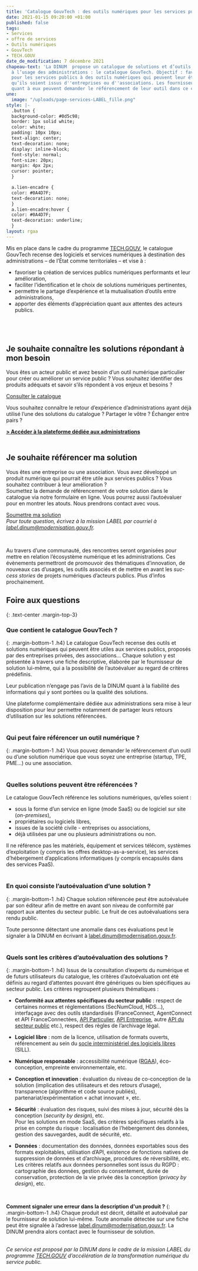 ```yaml
---
title: 'Catalogue GouvTech : des outils numériques pour les services publics'
date: 2021-01-15 09:20:00 +01:00
published: false
tags:
- Services
- offre de services
- Outils numériques
- GouvTech
- TECH.GOUV
date_de_modification: 7 décembre 2021
chapeau-text: 'La DINUM  propose un catalogue de solutions et d’outils numériques,
  à l’usage des administrations : le catalogue GouvTech. Objectif : favoriser le recours
  pour les services publics à des outils numériques qui peuvent leur être utiles,
  qu’ils soient issus d''entreprises ou d''associations. Les fournisseurs de solutions
  quant à eux peuvent demander le référencement de leur outil dans ce catalogue.'
une:
  image: "/uploads/page-services-LABEL_fille.png"
style: |-
  .button {
  background-color: #0d5c98;
  border: 1px solid white;
  color: white;
  padding: 10px 10px;
  text-align: center;
  text-decoration: none;
  display: inline-block;
  font-style: normal;
  font-size: 20px;
  margin: 4px 2px;
  cursor: pointer;
  }

  a.lien-encadre {
  color: #0A4D7F;
  text-decoration: none;
  }
  a.lien-encadre:hover {
  color: #0A4D7F;
  text-decoration: underline;
  }
layout: rgaa
---
```


Mis en place dans le cadre du programme [TECH.GOUV](https://www.numerique.gouv.fr/publications/tech-gouv-strategie-et-feuille-de-route-2019-2021/), le catalogue GouvTech recense des logiciels et services numériques à destination des administrations – de l’État comme territoriales – et vise à :

* favoriser la création de services publics numériques performants et leur amélioration,
* faciliter l’identification et le choix de solutions numériques pertinentes,
* permettre le partage d’expérience et la mutualisation d’outils entre administrations,
* apporter des éléments d’appréciation quant aux attentes des acteurs publics.
<br>
<br>

<div class="exergue" style="margin-bottom: 20px"> <figure class="image-left" style="width: 4%; margin-top: 0.4rem;"><img src="/uploads/fleche-droite.png" alt=""></figure> <h2 class="margin-bottom-1 h3" id="je-souhaite-connaître-les-solutions-répondant-à-mon-besoin">Je souhaite connaître les solutions répondant à mon besoin</h2> <p>Vous êtes un acteur public et avez besoin d’un outil numérique particulier pour créer ou améliorer un service public ? Vous souhaitez identifier des produits adéquats et savoir s’ils répondent à vos enjeux et besoins ?</p> <p><a href="https://catalogue.numerique.gouv.fr/" class="button" title="Consulter le catalogue - Lien externe">Consulter le catalogue</a></p> <p style="margin-bottom: 10px;">Vous souhaitez connaître le retour d’expérience d’administrations ayant déjà utilisé l’une des solutions du catalogue&nbsp;? Partager le vôtre&nbsp;? Échanger entre pairs&nbsp;?<br></p><p><a class="lien-encadre" href="https://mon.catalogue.numerique.gouv.fr/"><b>&gt; Accéder à la plateforme dédiée aux administrations</b></a></p></div>
<div class="exergue"> <figure class="image-left" style="width: 4%; margin-top: 0.4rem;"><img src="/uploads/fleche-droite.png" alt=""></figure> <h2 class="margin-bottom-1 h3" id="je-souhaite-référencer-ma-solution">Je souhaite référencer ma solution</h2> <p>Vous êtes une entreprise ou une association. Vous avez développé un produit numérique qui pourrait être utile aux services publics ? Vous souhaitez contribuer à leur amélioration ? <br>Soumettez la demande de référencement de votre solution dans le catalogue via notre formulaire en ligne. Vous pourrez aussi l’autoévaluer pour en montrer les atouts. Nous prendrons contact avec vous.</p><p><a href="https://mon.catalogue.numerique.gouv.fr/" class="button" title="Soumettre ma solution - Lien externe">Soumettre ma solution</a> <br> <i>Pour toute question, écrivez à la mission LABEL par courriel à <a class="lien-encadre" href="mailto:label.dinum@modernisation.gouv.fr">label.dinum@modernisation.gouv.fr</a>.</i></p> </div>
<br>

Au travers d’une communauté, des rencontres seront organisées pour mettre en relation l’écosystème numérique et les administrations. Ces évènements permettront de promouvoir des thématiques d’innovation, de nouveaux cas d’usages, les outils associés et de mettre en avant les <i><span lang="en">success stories</span></i> de projets numériques d’acteurs publics. Plus d’infos prochainement.

## **Foire aux questions**
{: .text-center .margin-top-3}

### **Que contient le catalogue GouvTech ?**
{: .margin-bottom-1 .h4}
Le catalogue GouvTech recense des outils et solutions numériques qui peuvent être utiles aux services publics, proposés par des entreprises privées, des associations…
Chaque solution y est présentée à travers une fiche descriptive, élaborée par le fournisseur de solution lui-même, qui a la possibilité de l’autoévaluer au regard de critères prédéfinis.

Leur publication n’engage pas l’avis de la DINUM quant à la fiabilité des informations qui y sont portées ou la qualité des solutions.

Une plateforme complémentaire dédiée aux administrations sera mise à leur disposition pour leur permettre notamment de partager leurs retours d’utilisation sur les solutions référencées.
<br>
<br>

### **Qui peut faire référencer un outil numérique ?**
{: .margin-bottom-1 .h4}
Vous pouvez demander le référencement d’un outil ou d’une solution numérique que vous soyez une entreprise (startup, TPE, PME…) ou une association.
<br>
<br>

<h3 class="margin-bottom-1 h4"><strong>Quelles solutions peuvent être référencées ?</strong></h3> <p>Le catalogue GouvTech référence les solutions numériques, qu’elles soient :</p> <ul> <li>sous la forme d’un service en ligne (mode SaaS) ou de logiciel sur site (<span lang="en"><em>on-premises</em></span>),</li> <li>propriétaires ou logiciels libres,</li> <li>issues de la société civile  - entreprises ou associations,</li> <li>déjà utilisées par une ou plusieurs administrations ou non.</li> </ul>
Il ne référence pas les matériels, équipement et services télécom, systèmes d’exploitation (y compris les offres desktop-as-a-service), les services d’hébergement d’applications informatiques (y compris encapsulés dans des services PaaS).
<br>
<br>

### **En quoi consiste l’autoévaluation d’une solution ?**
{: .margin-bottom-1 .h4}
Chaque solution référencée peut être autoévaluée par son éditeur afin de mettre en avant son niveau de conformité par rapport aux attentes du secteur public. Le fruit de ces autoévaluations sera rendu public.

Toute personne détectant une anomalie dans ces évaluations peut le signaler à la DINUM en écrivant à [label.dinum@modernisation.gouv.fr](mailto:label.dinum@modernisation.gouv.fr).
<br>
<br>

### **Quels sont les critères d’autoévaluation des solutions ?**
{: .margin-bottom-1 .h4}
Issus de la consultation d’experts du numérique et de futurs utilisateurs du catalogue, les critères d’autoévaluation ont été définis au regard d’attentes pouvant être génériques ou bien spécifiques au secteur public. Les critères regroupent plusieurs thématiques :

<ul> <li> <p><strong>Conformité aux attentes spécifiques du secteur public</strong> : respect de certaines normes et réglementations (SecNumCloud, HDS…), interfaçage avec des outils standardisés (FranceConnect, AgentConnect et API FranceConnectées, <a href="https://api.gouv.fr/les-api/api-particulier" title="API Particulier - Lien externe">API Particulier</a>, <a href="https://api.gouv.fr/les-api/api-entreprise" title="API Entreprise - Lien externe">API Entreprise</a>, autre <a href="https://api.gouv.fr/" title="API du secteur public - Lien externe">API du secteur public</a> etc.), respect des règles de l’archivage légal.</p> </li> <li> <p><strong>Logiciel libre</strong> : nom de la licence, utilisation de formats ouverts, référencement au sein du <a href="https://sill.etalab.gouv.fr/" title="Socle interministériel des logiciels libres - Lien externe">socle interministériel des logiciels libres</a> (SILL).</p> </li> <li> <p><strong>Numérique responsable</strong> : accessibilité numérique (<a href="https://www.numerique.gouv.fr/publications/rgaa-accessibilite/">RGAA</a>), éco-conception, empreinte environnementale, etc.</p> </li> <li> <p><strong>Conception et innovation</strong> : évaluation du niveau de co-conception de la solution (implication des utilisateurs et des retours d’usage), transparence (algorithme et code source publiés), partenariat/expérimentation « achat innovant », etc.</p> </li> <li> <p><strong>Sécurité</strong> : évaluation des risques, suivi des mises à jour, sécurité dès la conception (<span lang="en"><em>security by design</em></span>), etc. <br>Pour les solutions en mode SaaS, des critères spécifiques relatifs à la prise en compte du risque : localisation de l’hébergement des données, gestion des sauvegardes, audit de sécurité, etc.</p> </li> <li> <p><strong>Données</strong> : documentation des données, données exportables sous des formats exploitables, utilisation d’API, existence de fonctions natives de suppression de données et d’archivage, procédures de réversibilité, etc. Les critères relatifs aux données personnelles sont issus du RGPD : cartographie des données, gestion du consentement, durée de conservation, protection de la vie privée dès la conception (<em>privacy by design</em>), etc.</p> </li></ul>
<br>

**Comment signaler une erreur dans la description d'un produit ?**
{: .margin-bottom-1 .h4}
Chaque produit est décrit, détaillé et autoévalué par le fournisseur de solution lui-même. Toute anomalie détectée sur une fiche peut être signalée à l’adresse [label.dinum@modernisation.gouv.fr](mailto:label.dinum@modernisation.gouv.fr). La DINUM prendra alors contact avec le fournisseur de solution.
<br>
<br>

*Ce service est proposé par la DINUM dans le cadre de la mission LABEL du programme [TECH.GOUV](https://www.numerique.gouv.fr/publications/tech-gouv-strategie-et-feuille-de-route-2019-2021/) d’accélération de la transformation numérique du service public.*
